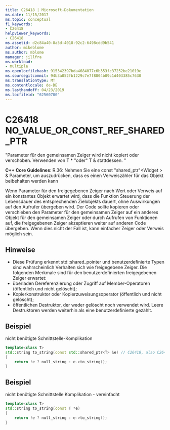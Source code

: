 ```yaml
---
title: C26418 | Microsoft-Dokumentation
ms.date: 11/15/2017
ms.topic: conceptual
f1_keywords:
- C26418
helpviewer_keywords:
- C26418
ms.assetid: d2c84a40-8a5d-4018-92c2-6498cdd9b541
author: mikeblome
ms.author: mblome
manager: jillfra
ms.workload:
- multiple
ms.openlocfilehash: 915342397bda4684077c6b353fc37252be21019e
ms.sourcegitcommit: 94b3a052fb1229c7e7f8804b09c1d403385c7630
ms.translationtype: MT
ms.contentlocale: de-DE
ms.lasthandoff: 04/23/2019
ms.locfileid: "62560700"
---
```

# <a name="c26418-novalueorconstrefsharedptr"></a>C26418 NO_VALUE_OR_CONST_REF_SHARED_PTR
"Parameter für den gemeinsamen Zeiger wird nicht kopiert oder verschoben. Verwenden von T * "oder" T & stattdessen. "

**C++ Core Guidelines**: R.36: Nehmen Sie eine const "shared_ptr"\<Widget > & Parameter, um auszudrücken, dass es einen Verweiszähler für das Objekt beibehalten werden kann

Wenn Parameter für den freigegebenen Zeiger nach Wert oder Verweis auf ein konstantes Objekt erwartet wird, dass die Funktion Steuerung der Lebensdauer des entsprechenden Zielobjekts dauert, ohne Auswirkungen auf den Aufrufer übergeben wird. Der Code sollte kopieren oder verschieben den Parameter für den gemeinsamen Zeiger auf ein anderes Objekt für den gemeinsamen Zeiger oder durch Aufrufen von Funktionen auf, die freigegebenen Zeiger akzeptieren weiter auf anderen Code übergeben. Wenn dies nicht der Fall ist, kann einfacher Zeiger oder Verweis möglich sein.

## <a name="remarks"></a>Hinweise
- Diese Prüfung erkennt std::shared_pointer und benutzerdefinierte Typen sind wahrscheinlich Verhalten sich wie freigegebene Zeiger. Die folgenden Merkmale sind für den benutzerdefinierten freigegebenen Zeiger erwartet:
- überladen Dereferenzierung oder Zugriff auf Member-Operatoren (öffentlich und nicht gelöscht);
- Kopierkonstruktor oder Kopierzuweisungsoperator (öffentlich und nicht gelöscht);
- öffentlichen Destruktor, der weder gelöscht noch verwendet wird. Leere Destruktoren werden weiterhin als eine benutzerdefinierte gezählt.

## <a name="example"></a>Beispiel
nicht benötigte Schnittstelle-Komplikation

```cpp
template<class T>
std::string to_string(const std::shared_ptr<T> &e) // C26418, also C26415 SMART_PTR_NOT_NEEDED
{
    return !e ? null_string : e->to_string();
}
```

## <a name="example"></a>Beispiel
nicht benötigte Schnittstelle Komplikation - vereinfacht

```cpp
template<class T>
std::string to_string(const T *e)
{
    return !e ? null_string : e->to_string();
}
```
